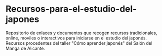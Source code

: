 # Recursos-para-el-estudio-del-japones
Repositorio de enlaces y documentos que recogen recursos tradicionales, online, moviles o interactivos para iniciarse en el estudio del japonés. Recursos procedentes del taller "Cómo aprender japonés" del Salón del Manga de Alicante.
